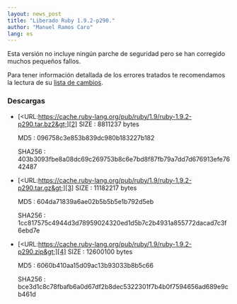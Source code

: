 ```yaml
---
layout: news_post
title: "Liberado Ruby 1.9.2-p290."
author: "Manuel Ramos Caro"
lang: es
---
```


Esta versión no incluye ningún parche de seguridad pero se han corregido
muchos pequeños fallos.

Para tener información detallada de los errores tratados te recomendamos
la lectura de su [lista de cambios][1].

### Descargas

* [&lt;URL:https://cache.ruby-lang.org/pub/ruby/1.9/ruby-1.9.2-p290.tar.bz2&gt;][2]
  SIZE
  : 8811237 bytes

  MD5
  : 096758c3e853b839dc980b183227b182

  SHA256
  : 403b3093fbe8a08dc69c269753b8c6e7bd8f87fb79a7dd7d676913efe7642487

* [&lt;URL:https://cache.ruby-lang.org/pub/ruby/1.9/ruby-1.9.2-p290.tar.gz&gt;][3]
  SIZE
  : 11182217 bytes

  MD5
  : 604da71839a6ae02b5b5b5e1b792d5eb

  SHA256
  : 1cc817575c4944d3d78959024320ed1d5b7c2b4931a855772dacad7c3f6ebd7e

* [&lt;URL:https://cache.ruby-lang.org/pub/ruby/1.9/ruby-1.9.2-p290.zip&gt;][4]
  SIZE
  : 12600100 bytes

  MD5
  : 6060b410aa15d09ac13b93033b8b5c66

  SHA256
  : bce3d1c8c78fbafb6a0d67df2b8dec5322301f7b4b0f7594656ad689e9cb461d



[1]: https://svn.ruby-lang.org/repos/ruby/tags/v1_9_2_290/ChangeLog
[2]: https://cache.ruby-lang.org/pub/ruby/1.9/ruby-1.9.2-p290.tar.bz2
[3]: https://cache.ruby-lang.org/pub/ruby/1.9/ruby-1.9.2-p290.tar.gz
[4]: https://cache.ruby-lang.org/pub/ruby/1.9/ruby-1.9.2-p290.zip
